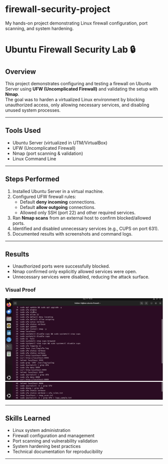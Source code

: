 # firewall-security-project
My hands-on project demonstrating Linux firewall configuration, port scanning, and system hardening.
# Ubuntu Firewall Security Lab 🔒

## Overview
This project demonstrates configuring and testing a firewall on Ubuntu Server using **UFW (Uncomplicated Firewall)** and validating the setup with **Nmap**.  
The goal was to harden a virtualized Linux environment by blocking unauthorized access, only allowing necessary services, and disabling unused system processes.  

---

## Tools Used
- Ubuntu Server (virtualized in UTM/VirtualBox)
- UFW (Uncomplicated Firewall)
- Nmap (port scanning & validation)
- Linux Command Line


---

## Steps Performed
1. Installed Ubuntu Server in a virtual machine.  
2. Configured UFW firewall rules:  
   - Default **deny incoming** connections.  
   - Default **allow outgoing** connections.  
   - Allowed only SSH (port 22) and other required services.  
3. Ran **Nmap scans** from an external host to confirm blocked/allowed ports.  
4. Identified and disabled unnecessary services (e.g., CUPS on port 631).  
5. Documented results with screenshots and command logs.  

---

## Results
- Unauthorized ports were successfully blocked.  
- Nmap confirmed only explicitly allowed services were open.  
- Unnecessary services were disabled, reducing the attack surface.

 ### Visual Proof
![Terminal Commands Part 1](screenshots/commands_part1.png)
![Terminal Commands Part 2](screenshots/commands_part2.png)


---

## Skills Learned
- Linux system administration  
- Firewall configuration and management  
- Port scanning and vulnerability validation  
- System hardening best practices  
- Technical documentation for reproducibility  

---
